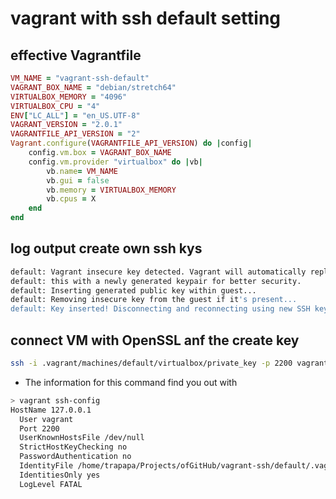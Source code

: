 # vagrant with ssh default setting

## effective Vagrantfile

```ruby
VM_NAME = "vagrant-ssh-default"
VAGRANT_BOX_NAME = "debian/stretch64"
VIRTUALBOX_MEMORY = "4096"
VIRTUALBOX_CPU = "4"
ENV["LC_ALL"] = "en_US.UTF-8"
VAGRANT_VERSION = "2.0.1"
VAGRANTFILE_API_VERSION = "2"
Vagrant.configure(VAGRANTFILE_API_VERSION) do |config|
    config.vm.box = VAGRANT_BOX_NAME
    config.vm.provider "virtualbox" do |vb|
        vb.name= VM_NAME
        vb.gui = false
        vb.memory = VIRTUALBOX_MEMORY
        vb.cpus = X
    end
end
```

## log output create own ssh kys

```bash
default: Vagrant insecure key detected. Vagrant will automatically replace
default: this with a newly generated keypair for better security.
default: Inserting generated public key within guest...
default: Removing insecure key from the guest if it's present...
default: Key inserted! Disconnecting and reconnecting using new SSH key
```

## connect VM with OpenSSL anf the create key

```bash
ssh -i .vagrant/machines/default/virtualbox/private_key -p 2200 vagrant@localhost
```

- The information for this command find you out with

```bash
> vagrant ssh-config
HostName 127.0.0.1
  User vagrant
  Port 2200
  UserKnownHostsFile /dev/null
  StrictHostKeyChecking no
  PasswordAuthentication no
  IdentityFile /home/trapapa/Projects/ofGitHub/vagrant-ssh/default/.vagrant/machines/default/virtualbox/private_key
  IdentitiesOnly yes
  LogLevel FATAL
  ```
